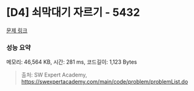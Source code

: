 # [D4] 쇠막대기 자르기 - 5432 

[문제 링크](https://swexpertacademy.com/main/code/problem/problemDetail.do?contestProbId=AWVl47b6DGMDFAXm) 

### 성능 요약

메모리: 46,564 KB, 시간: 281 ms, 코드길이: 1,123 Bytes



> 출처: SW Expert Academy, https://swexpertacademy.com/main/code/problem/problemList.do